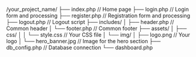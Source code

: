 /your_project_name/
├── index.php             // Home page
├── login.php             // Login form and processing
├── register.php          // Registration form and processing
├── logout.php            // Logout script
├── includes/
│   ├── header.php        // Common header
│   └── footer.php        // Common footer
├── assets/
│   ├── css/
│   │   └── style.css     // Your CSS file
│   └── img/
│       ├── logo.png      // Your logo
│       └── hero_banner.jpg // Image for the hero section
├── db_config.php         // Database connection
└── dashboard.php    
